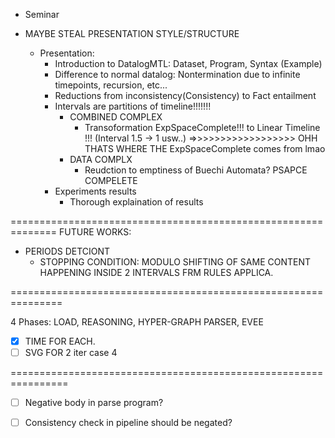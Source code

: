 * Seminar

* MAYBE STEAL PRESENTATION STYLE/STRUCTURE
    * Presentation:
        - Introduction to DatalogMTL: Dataset, Program, Syntax (Example)
        - Difference to normal datalog: Nontermination due to infinite timepoints, recursion, etc...
        - Reductions from inconsistency(Consistency) to Fact entailment
        - Intervals are partitions of timeline!!!!!!!
            * COMBINED COMPLEX
                - Transoformation ExpSpaceComplete!!! to Linear Timeline !!! (Interval 1.5 -> 1 usw..)
                =>>>>>>>>>>>>>>>>>> OHH THATS WHERE THE ExpSpaceComplete comes from lmao
            * DATA COMPLX
                - Reudction to emptiness of Buechi Automata? PSAPCE COMPELETE
        - Experiments results
            - Thorough explaination of results




==============================================================
FUTURE WORKS:

* PERIODS DETCIONT
    - STOPPING CONDITION: MODULO SHIFTING OF SAME CONTENT HAPPENING INSIDE 2 INTERVALS FRM RULES APPLICA.





===============================================================

4 Phases: LOAD, REASONING, HYPER-GRAPH PARSER, EVEE

- [x] TIME FOR EACH.
- [ ] SVG FOR 2 iter case 4

================================================================
- [ ] Negative body in parse program?
- [ ] Consistency check in pipeline should be negated?

